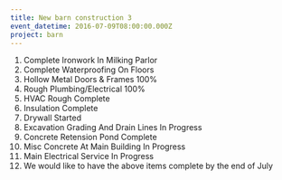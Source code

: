 ```yaml
---
title: New barn construction 3
event_datetime: 2016-07-09T08:00:00.000Z
project: barn
---
```



1. Complete Ironwork In Milking Parlor&nbsp;
2. Complete Waterproofing On Floors
3. Hollow Metal Doors & Frames 100%
4. Rough Plumbing/Electrical 100%
5. HVAC Rough Complete
6. Insulation Complete
7. Drywall Started
8. Excavation Grading And Drain Lines In Progress
9. Concrete Retension Pond Complete
10. Misc Concrete At Main Building In Progress
11. Main Electrical Service In Progress
12. We would like to have the above items complete by the end of July